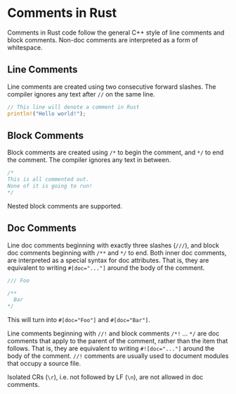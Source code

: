 # Comments in Rust

Comments in Rust code follow the general C++ style of line comments and block comments. Non-doc comments are interpreted as a form of whitespace.

## Line Comments

Line comments are created using two consecutive forward slashes. The compiler ignores any text after `//` on the same line.

```rust
// This line will denote a comment in Rust
println!("Hello world!");
```

## Block Comments

Block comments are created using `/*` to begin the comment, and `*/` to end the comment. The compiler ignores any text in between.

```rust
/* 
This is all commented out.
None of it is going to run!
*/
```

Nested block comments are supported.

## Doc Comments

Line doc comments beginning with exactly three slashes (`///`), and block doc comments beginning with `/**` and `*/` to end. Both inner doc comments, are interpreted as a special syntax for doc attributes. That is, they are equivalent to writing `#[doc="..."]` around the body of the comment.

```rust
/// Foo
```

 ```rust
/**
   Bar
*/
```
 
This will turn into `#[doc="Foo"]` and `#[doc="Bar"]`.

Line comments beginning with `//!` and block comments `/*!` ... `*/` are doc comments that apply to the parent of the comment, rather than the item that follows. That is, they are equivalent to writing `#![doc="..."]` around the body of the comment. `//!` comments are usually used to document modules that occupy a source file.

Isolated CRs (`\r`), i.e. not followed by LF (`\n`), are not allowed in doc comments.